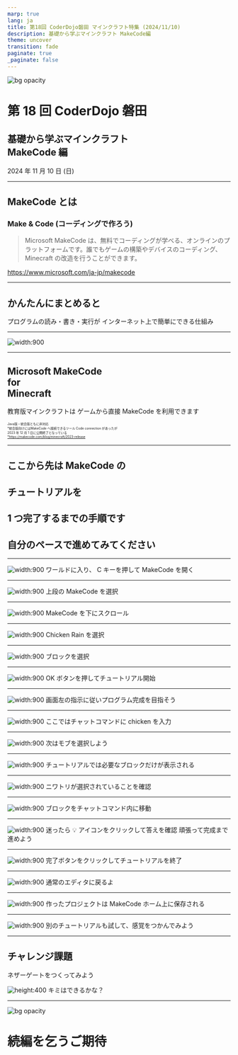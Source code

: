 ```yaml
---
marp: true
lang: ja
title: 第18回 CoderDojo磐田 マインクラフト特集 (2024/11/10)
description: 基礎から学ぶマインクラフト MakeCode編
theme: uncover
transition: fade
paginate: true
_paginate: false
---
```


![bg opacity](./assets/coordinate-top.png)

# <!--fit--> 第 18 回 CoderDojo 磐田

## 基礎から学ぶマインクラフト<br>MakeCode 編

2024 年 11 月 10 日 (日)

---

## MakeCode とは

### Make & Code (コーディングで作ろう)

> Microsoft MakeCode は、無料でコーディングが学べる、オンラインのプラットフォームです。誰でもゲームの構築やデバイスのコーディング、Minecraft の改造を行うことができます。

https://www.microsoft.com/ja-jp/makecode

---

## かんたんにまとめると

プログラムの読み・書き・実行が
インターネット上で簡単にできる仕組み

---

![width:900](assets/makecode-official-site.png)

---

## Microsoft MakeCode<br>for<br>Minecraft

教育版マインクラフトは
ゲームから直接 MakeCode を利用できます

<span style="font-size: 50%;">
Java版・統合版ともに非対応<br>
*統合版向けにはMakeCode へ接続できるツール Code connection があったが<br>
2023 年 12 月 1 日に公開終了となっている<br>
<a href="https://makecode.com/blog/minecraft/2023-release">*https://makecode.com/blog/minecraft/2023-release</a>
</span>

---

## ここから先は MakeCode の

## チュートリアルを

## 1 つ完了するまでの手順です

## 自分のペースで進めてみてください

---

![width:900](assets/open-makecode.png)
ワールドに入り、 C キーを押して MakeCode を開く

---

![width:900](assets/choose-editor.png)
上段の MakeCode を選択

---

![width:900](assets/makecode-home.png)
MakeCode を下にスクロール

---

![width:900](assets/choose-chicken-rain.png)
Chicken Rain を選択

---

![width:900](assets/choose-block-programming.png)
ブロックを選択

---

![width:900](assets/chicken-rain-summary.png)
OK ボタンを押してチュートリアル開始

---

![width:900](assets/chat-command.png)
画面左の指示に従いプログラム完成を目指そう

---

![width:900](assets/type-chicken.png)
ここではチャットコマンドに chicken を入力

---

![width:900](assets/spawn-chicken.png)
次はモブを選択しよう

---

![width:900](assets/spawn-block.png)
チュートリアルでは必要なブロックだけが表示される

---

![width:900](assets/choose-chicken.png)
ニワトリが選択されていることを確認

---

![width:900](assets/move-spawn-block.png)
ブロックをチャットコマンド内に移動

---

![width:900](assets/show-answer.png)
迷ったら 💡 アイコンをクリックして答えを確認
頑張って完成まで進めよう

---

![width:900](assets/finish-chicken-rain.png)
完了ボタンをクリックしてチュートリアルを終了

---

![width:900](assets/normal-makecode-editor.png)
通常のエディタに戻るよ

---

![width:900](assets/stored-projects.png)
作ったプロジェクトは MakeCode ホーム上に保存される

---

![width:900](assets/try-another-tutrial.png)
別のチュートリアルも試して、感覚をつかんでみよう

---

## チャレンジ課題

ネザーゲートをつくってみよう

![height:400](assets/build-nether-gate.png)
キミはできるかな？

---

![bg opacity](./assets/coordinate-top.png)

# 続編を乞うご期待
